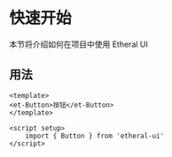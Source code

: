 # 快速开始

本节将介绍如何在项目中使用 Etheral UI

## 用法

``` vue
<template>
<et-Button>按钮</et-Button>
</template>

<script setup>
    import { Button } from 'etheral-ui'
</script>
```
